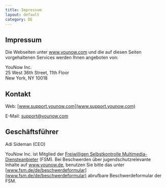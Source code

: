 ```yaml
---
title: Impressum
layout: default
category: DE
---
```

## Impressum

Die Webseiten unter www.younow.com und die auf diesen Seiten vorgehaltenen Services werden Ihnen angeboten von:

YouNow Inc.  
25 West 36th Street, 11th Floor  
New York, NY 10018  

## Kontakt

Web: [www.support.younow.com](www.support.younow.com)

E-Mail: support@younow.com

## Geschäftsführer

Adi Sideman (CEO)

YouNow Inc. ist Mitglied der [Freiwilligen Selbstkontrolle Multimedia-Diensteanbieter](https://www.fsm.de) (FSM). Bei Beschwerden über jugendschutzrelevante Inhalte auf www.younow.de, benutzen Sie bitte das unter [www.fsm.de/de/beschwerdeformular](www.fsm.de/de/beschwerdeformular) abrufbare Beschwerdeformular der FSM.
